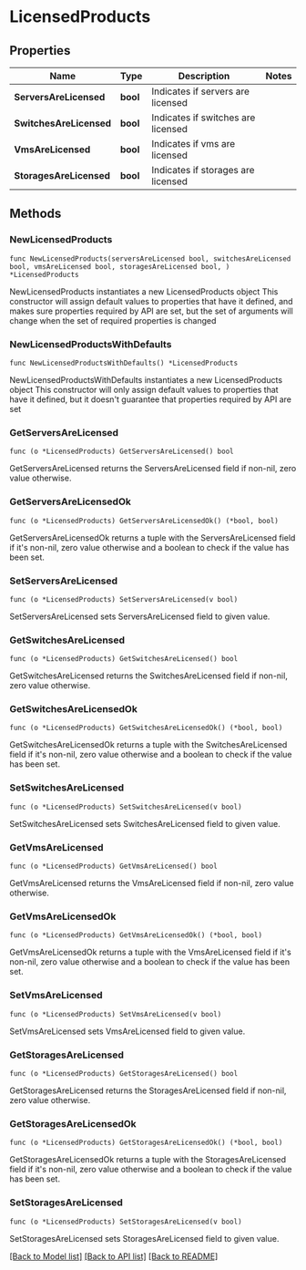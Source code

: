 # LicensedProducts

## Properties

Name | Type | Description | Notes
------------ | ------------- | ------------- | -------------
**ServersAreLicensed** | **bool** | Indicates if servers are licensed | 
**SwitchesAreLicensed** | **bool** | Indicates if switches are licensed | 
**VmsAreLicensed** | **bool** | Indicates if vms are licensed | 
**StoragesAreLicensed** | **bool** | Indicates if storages are licensed | 

## Methods

### NewLicensedProducts

`func NewLicensedProducts(serversAreLicensed bool, switchesAreLicensed bool, vmsAreLicensed bool, storagesAreLicensed bool, ) *LicensedProducts`

NewLicensedProducts instantiates a new LicensedProducts object
This constructor will assign default values to properties that have it defined,
and makes sure properties required by API are set, but the set of arguments
will change when the set of required properties is changed

### NewLicensedProductsWithDefaults

`func NewLicensedProductsWithDefaults() *LicensedProducts`

NewLicensedProductsWithDefaults instantiates a new LicensedProducts object
This constructor will only assign default values to properties that have it defined,
but it doesn't guarantee that properties required by API are set

### GetServersAreLicensed

`func (o *LicensedProducts) GetServersAreLicensed() bool`

GetServersAreLicensed returns the ServersAreLicensed field if non-nil, zero value otherwise.

### GetServersAreLicensedOk

`func (o *LicensedProducts) GetServersAreLicensedOk() (*bool, bool)`

GetServersAreLicensedOk returns a tuple with the ServersAreLicensed field if it's non-nil, zero value otherwise
and a boolean to check if the value has been set.

### SetServersAreLicensed

`func (o *LicensedProducts) SetServersAreLicensed(v bool)`

SetServersAreLicensed sets ServersAreLicensed field to given value.


### GetSwitchesAreLicensed

`func (o *LicensedProducts) GetSwitchesAreLicensed() bool`

GetSwitchesAreLicensed returns the SwitchesAreLicensed field if non-nil, zero value otherwise.

### GetSwitchesAreLicensedOk

`func (o *LicensedProducts) GetSwitchesAreLicensedOk() (*bool, bool)`

GetSwitchesAreLicensedOk returns a tuple with the SwitchesAreLicensed field if it's non-nil, zero value otherwise
and a boolean to check if the value has been set.

### SetSwitchesAreLicensed

`func (o *LicensedProducts) SetSwitchesAreLicensed(v bool)`

SetSwitchesAreLicensed sets SwitchesAreLicensed field to given value.


### GetVmsAreLicensed

`func (o *LicensedProducts) GetVmsAreLicensed() bool`

GetVmsAreLicensed returns the VmsAreLicensed field if non-nil, zero value otherwise.

### GetVmsAreLicensedOk

`func (o *LicensedProducts) GetVmsAreLicensedOk() (*bool, bool)`

GetVmsAreLicensedOk returns a tuple with the VmsAreLicensed field if it's non-nil, zero value otherwise
and a boolean to check if the value has been set.

### SetVmsAreLicensed

`func (o *LicensedProducts) SetVmsAreLicensed(v bool)`

SetVmsAreLicensed sets VmsAreLicensed field to given value.


### GetStoragesAreLicensed

`func (o *LicensedProducts) GetStoragesAreLicensed() bool`

GetStoragesAreLicensed returns the StoragesAreLicensed field if non-nil, zero value otherwise.

### GetStoragesAreLicensedOk

`func (o *LicensedProducts) GetStoragesAreLicensedOk() (*bool, bool)`

GetStoragesAreLicensedOk returns a tuple with the StoragesAreLicensed field if it's non-nil, zero value otherwise
and a boolean to check if the value has been set.

### SetStoragesAreLicensed

`func (o *LicensedProducts) SetStoragesAreLicensed(v bool)`

SetStoragesAreLicensed sets StoragesAreLicensed field to given value.



[[Back to Model list]](../README.md#documentation-for-models) [[Back to API list]](../README.md#documentation-for-api-endpoints) [[Back to README]](../README.md)


